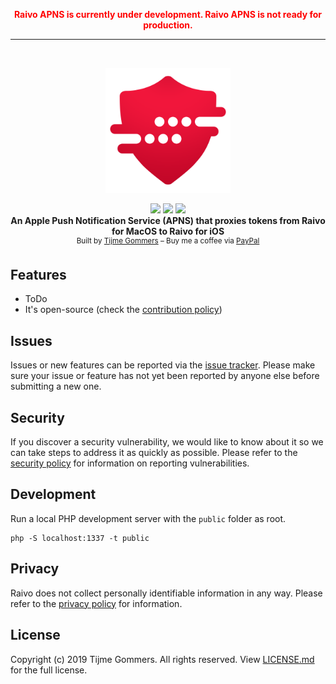 <p align="center" style="color: red"><b>Raivo APNS is currently under development. Raivo APNS is not ready for production.</b></p>
<hr><br>

<p align="center">
    <img src="https://raw.githubusercontent.com/raivo-otp/ios-application/master/Assets/app-icon.png" width="200"/>
</p>
<p align="center">
    <a href="https://github.com/raivo-otp/apns-server/blob/master/LICENSE.md"><img src="https://raw.finnwea.com/shield/?firstText=Source&secondText=Licensed" /></a>
    <a href="https://itunes.apple.com/"><img src="https://raw.finnwea.com/shield/?firstText=Platform&secondText=PHP" /></a>
    <a href="https://github.com/raivo-otp/apns-server/releases"><img src="https://raw.finnwea.com/vector-shields-v1/?typeKey=SemverVersion&typeValue1=raivo-otp&typeValue2=apns-server&typeValue4=Release&cache=4"></a>
    <br/>
    <b>An Apple Push Notification Service (APNS) that proxies tokens from Raivo for MacOS to Raivo for iOS</b>
    <br/>
    <sup>Built by <a href="https://www.linkedin.com/in/tijme/">Tijme Gommers</a> – Buy me a coffee via <a href="https://www.paypal.me/tijmegommers">PayPal</a></sup>
    <br/>
</p>

## Features

* ToDo
* It's open-source (check the [contribution policy](https://github.com/raivo-otp/apns-server/blob/master/CONTRIBUTING.md))

## Issues

Issues or new features can be reported via the [issue tracker](https://github.com/raivo-otp/apns-server/issues). Please make sure your issue or feature has not yet been reported by anyone else before submitting a new one.

## Security

If you discover a security vulnerability, we would like to know about it so we can take steps to address it as quickly as possible. Please refer to the [security policy](https://github.com/raivo-otp/apns-server/blob/master/SECURITY.md) for information on reporting vulnerabilities.

## Development

Run a local PHP development server with the `public` folder as root.

    php -S localhost:1337 -t public

## Privacy

Raivo does not collect personally identifiable information in any way. Please refer to the [privacy policy](https://github.com/raivo-otp/apns-server/blob/master/PRIVACY.md) for information.

## License

Copyright (c) 2019 Tijme Gommers. All rights reserved. View [LICENSE.md](https://github.com/raivo-otp/apns-server/blob/master/LICENSE.md) for the full license.
